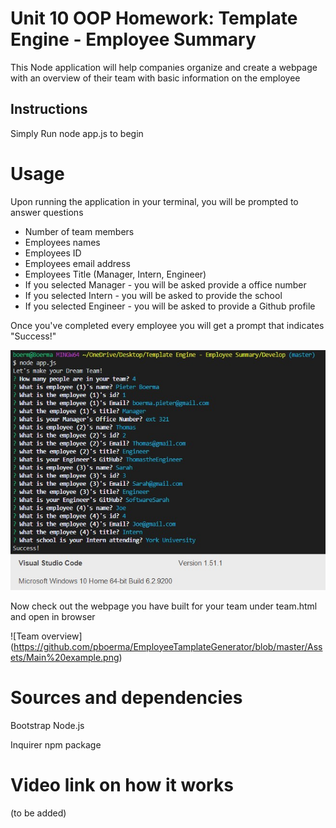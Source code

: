 # Unit 10 OOP Homework: Template Engine - Employee Summary

This Node application will help companies organize and create a webpage with an overview of their team with basic information on the employee


## Instructions

Simply Run node app.js to begin

# Usage

Upon running the application in your terminal, you will be prompted to answer questions

* Number of team members
* Employees names
* Employees ID
* Employees email address
* Employees Title (Manager, Intern, Engineer)
* If you selected Manager - you will be asked provide a office number
* If you selected Intern - you will be asked to provide the school
* If you selected Engineer - you will be asked to provide a Github profile

Once you've completed every employee you will get a prompt that indicates "Success!"

![CLI example](https://github.com/pboerma/EmployeeTamplateGenerator/blob/master/Assets/CLI.jpg)

Now check out the webpage you have built for your team under team.html and open in browser

![Team overview] (https://github.com/pboerma/EmployeeTamplateGenerator/blob/master/Assets/Main%20example.png)

# Sources and dependencies

Bootstrap
Node.js 

Inquirer npm package 


# Video link on how it works

(to be added)


